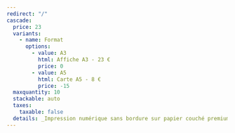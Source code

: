 ```yaml
---
redirect: "/"
cascade:
  price: 23
  variants:
    - name: Format
      options:
        - value: A3
          html: Affiche A3 - 23 €
          price: 0
        - value: A5
          html: Carte A5 - 8 €
          price: -15
  maxquantity: 10
  stackable: auto
  taxes:
    taxable: false
  details: _Impression numérique sans bordure sur papier couché premium semi mat 200 g (carte A5 300 g). Les affiches sont toutes signées à la main._
---
```

